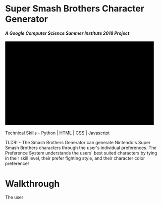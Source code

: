 # Super Smash Brothers Character Generator
#### *A Google Computer Science Summer Institute 2018 Project*

![Alt text](images/smashbrosstart.gif?raw=true "Title")

Technical Skills -
Python | HTML | CSS | Javascript


TLDR! - The Smash Brothers Generator can generate Nintendo's Super Smash Brothers characters through the user's individual preferences. The Preference System understands the users' best suited characters by tying in their skill level, their prefer fighting style, and their character color preference!

# Walkthrough #
   The user




